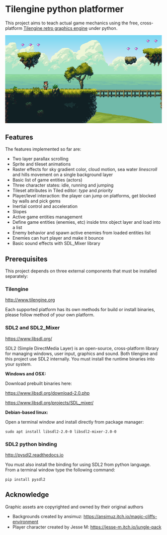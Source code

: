 # Tilengine python platformer
This project aims to teach actual game mechanics using the free, cross-platform [Tilengine retro graphics engine](http://www.tilengine.org) under python.

![screenshot](screenshot.png)

## Features
The features implemented so far are:
* Two layer parallax scrolling
* Sprite and tileset animations
* Raster effects for sky gradient color, cloud motion, sea water *linescroll* and hills movement on a single background layer
* Basic list of game entities (actors)
* Three character states: idle, running and jumping
* Tileset attributes in Tiled editor: *type* and *priority*
* Player/level interaction: the player can jump on platforms, get blocked by walls and pick gems
* Inertial control and acceleration
* Slopes
* Active game entities management
* Define game entities (enemies, etc) inside tmx object layer and load into a list
* Enemy behavior and spawn active enemies from loaded entities list
* Enemies can hurt player and make it bounce
* Basic sound effects with SDL_Mixer library

## Prerequisites
This project depends on three external components that must be installed separately:

### Tilengine
http://www.tilengine.org

Each supported platform has its own methods for build or install binaries, please follow method of your own platform.

### SDL2 and SDL2_Mixer
https://www.libsdl.org/

SDL2 (Simple DirectMedia Layer) is an open-source, cross-platform library for managing windows, user input, graphics and sound. Both tilengine and this project use SDL2 internally. You must install the runtime binaries into your system.

**Windows and OSX:**

Download prebuilt binaries here:

https://www.libsdl.org/download-2.0.php

https://www.libsdl.org/projects/SDL_mixer/

**Debian-based linux:**

Open a terminal window and install directly from package manager:
```
sudo apt install libsdl2-2.0-0 libsdl2-mixer-2.0-0
```

### SDL2 python binding
http://pysdl2.readthedocs.io

You must also install the binding for using SDL2 from python language. From a terminal window type the following command:
```
pip install pysdl2
```

## Acknowledge
Graphic assets are copyrighted and owned by their original authors
* Backgrounds created by ansimuz: https://ansimuz.itch.io/magic-cliffs-environment
* Player character created by Jesse M: https://jesse-m.itch.io/jungle-pack
